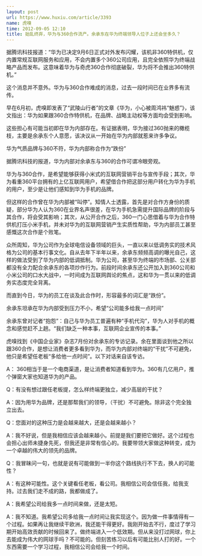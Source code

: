 ```yaml
---
layout: post
url: https://www.huxiu.com/article/3393
name: 虎嗅
time: 2012-09-05 12:10
title: 始乱终弃，华为与360合作流产。余承东在华为终端领导人位子上还会坐多久？
---
```

据腾讯科技报道：“华为已决定9月6日正式对外发布闪耀，该机非360特供机，仅内置常规互联网服务和应用，不会内置多个360公司应用，且完全依照华为终端战略产品而发布。这意味着华为与奇虎360合作彻底破裂，华为将不会推出360特供机。”

这个消息并不意外。华为与360合作难成的消息，过去一段时间已在业界多有流传。

早在6月初，虎嗅即发表了“武陵山行者”的文章《华为，小心被周鸿祎“魅惑”》，该文指出：华为如果跟360合作特供机，在品牌、战略主动权等方面均会受到影响。

这些担心有可能当初即在华为内部存在。有证据表明，华为接过360抛来的橄榄枝，主要是余承东个人意愿，该决议从一开始在华为内部就惹来许多争议。

华为气质品牌与360不符，华为内部称合作为“跌份”

据腾讯科技的报道，华为内部对余承东与360的合作可谓冷眼旁观。

华为与360合作，是希望能够获得小米式的互联网营销平台与宣传手段；其次，华为看重360平台拥有的上亿互联网用户，希望借合作把这部分用户转化为华为手机的用户，至少是让他们感知到华为手机的品牌。

但这样的合作曾在华为内部被“叫停”。知情人士透露，首先是对合作方身份的质疑，部分华为人认为360在业界名声很差，在华为手机急需提升国际品牌的阶段与其合作，将会受其影响；其次，从公开合作之后，360一门心思借着与华为合作特供机打压小米手机，并未对华为的互联网营销产生实质性帮助，华为内部员工甚至感慨这次合作是个败笔。

众所周知，华为公司作为全球电信设备领域的巨头，一直以来以低调务实的技术风格为公司的基本行事文化。自从去年下半年以来，余承东频频高调的曝光自己，这样的做法受到了华为内部的低调抵制。华为公司，甚至华为终端的市场部、公关部都没有全力配合余承东的各项炒作行为。前段时间余承东还公开加入到360公司和小米公司的口水大战中，一时间成为互联网舆论的焦点，这和华为一贯以来的低调务实态度完全背离。

而直到今日，华为的员工在谈及此合作时，形容最多的词汇是“跌份”。

余承东坦承在华为内部受到压力不小，希望“公司能多给我一点时间”

余承东曾对记者“抱怨”：自己与华为员工普遍有种“手机代沟”，华为人对手机的概念和感觉赶不上趟。“我们缺乏一种本事，互联网企业宣传的本事。”

虎嗅找到《中国企业家》杂志7月份对余承东的专访记录。余在里面谈到他之所以跟360合作，是想让消费者更多看到华为，而华为内部对终端的“干扰”不可避免，他只是希望任老板“多给他一点时间”。以下对话来自该专访。

A： 360相当于是一个电商渠道，是让消费者知道看到华为。360有几亿用户，推个弹窗大家也知道华为的产品。

Q：有没有想过跟任老板提，怎么样终端更独立，减少高层的干扰？

A：因为用华为品牌，还是那帮我们的领导，（干扰）不可避免。除非这个完全独立出去。

Q：您面对的这种压力是会越来越大，还是会越来越小？

A：我不好说，但是我相信应该会越来越小。前提是我们要把它做好。这个过程也会担心出师未捷身先死，但我还是非常有信心的。我要带领大家做这种转变，成为一个卓越的伟大的领先的品牌。

Q：我冒昧问一句，也就是说有可能做到一半你这个路线执行不下去，换人的可能性？

A：有这种可能性。这个关键看任老板，看公司。我相信公司会信任我，给我支持。过去我们走不成的路，我都做成了。

A：我希望公司给我多一点时间来做，还是太短。

A：我不知道。我希望公司多给我一点时间让我实现这个。因为做一件事情得有一个过程。如果再让我继续干欧洲，我还能干得更好。我刚开始去不行，度过了学习期开始高效贡献的时候回来了。做终端进入一个低效期。但从来没打过网球，你上去能成为伟大的网球手吗？不可能的。但刻苦练习以后有可能比别人打的好。一个东西需要一个学习过程，我相信公司会给我一个时间。

